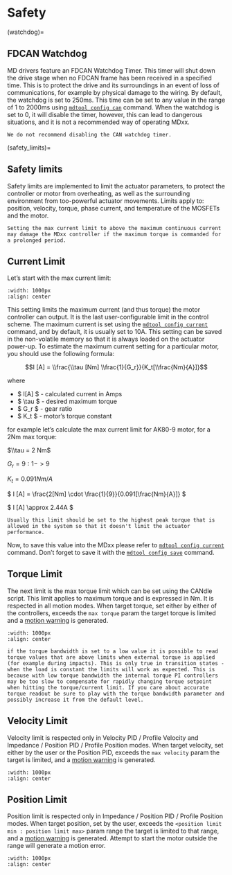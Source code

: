 # Safety

(watchdog)=

## FDCAN Watchdog

MD drivers feature an FDCAN Watchdog Timer. This timer will shut down the drive stage when no FDCAN
frame has been received in a specified time. This is to protect the drive and its surroundings in an
event of loss of communications, for example by physical damage to the wiring. By default, the
watchdog is set to 250ms. This time can be set to any value in the range of 1 to 2000ms using
[`mdtool config can`](mdtool_config_can) command. When the watchdog is set to 0, it will disable the
timer, however, this can lead to dangerous situations, and it is not a recommended way of operating
MDxx.

```{warning}
We do not recommend disabling the CAN watchdog timer.
```

(safety_limits)=

## Safety limits

Safety limits are implemented to limit the actuator parameters, to protect the controller or motor
from overheating, as well as the surrounding environment from too-powerful actuator movements.
Limits apply to: position, velocity, torque, phase current, and temperature of the MOSFETs and the
motor.

```{warning}
Setting the max current limit to above the maximum continuous current may damage the MDxx controller if the maximum torque is commanded for a prolonged period.
```

## Current Limit

Let’s start with the max current limit:

```{figure} ./images/current_limit.png
:width: 1000px
:align: center
```

This setting limits the maximum current (and thus torque) the motor controller can output. It is the
last user-configurable limit in the control scheme. The maximum current is set using the
[`mdtool config current`](mdtool_config_current) command, and by default, it is usually set to 10A.
This setting can be saved in the non-volatile memory so that it is always loaded on the actuator
power-up. To estimate the maximum current setting for a particular motor, you should use the
following formula:

$$I [A] = \\frac{\\tau [Nm] \\frac{1}{G_r}}{K_t[\\frac{Nm}{A}]}$$

where

- $ I[A] $ - calculated current in Amps
- $ \\tau $ - desired maximum torque
- $ G_r $ - gear ratio
- $ K_t $ - motor’s torque constant

for example let’s calculate the max current limit for AK80-9 motor, for a 2Nm max torque:

$\\tau = 2 Nm$

$G_r = 9:1 -> 9$

$K_t = 0.091 Nm/A$

$ I [A] = \\frac{2[Nm] \\cdot \\frac{1}{9}}{0.091[\\frac{Nm}{A}]} $

$ I [A] \\approx 2.44A $

```{note}
Usually this limit should be set to the highest peak torque that is allowed in the system so that it doesn't limit the actuator performance.
```

Now, to save this value into the MDxx please refer to
[`mdtool config current`](mdtool_config_current) command. Don’t forget to save it with the
[`mdtool config save`](mdtool_config_save) command.

## Torque Limit

The next limit is the max torque limit which can be set using the CANdle script. This limit applies
to maximum torque and is expressed in Nm. It is respected in all motion modes. When target torque,
set either by either of the controllers, exceeds the `max torque` param the target torque is limited
and a [motion warning](motion_status) is generated.

```{figure} ./images/torque_limit.png
:width: 1000px
:align: center
```

```{note}
if the torque bandwidth is set to a low value it is possible to read torque values that are above limits when external torque is applied (for example during impacts). This is only true in transition states - when the load is constant the limits will work as expected. This is because with low torque bandwidth the internal torque PI controllers may be too slow to compensate for rapidly changing torque setpoint when hitting the torque/current limit. If you care about accurate torque readout be sure to play with the torque bandwidth parameter and possibly increase it from the default level.
```

## Velocity Limit

Velocity limit is respected only in Velocity PID / Profile Velocity and Impedance / Position PID /
Profile Position modes. When target velocity, set either by the user or the Position PID, exceeds
the `max velocity` param the target is limited, and a [motion warning](motion_status) is generated.

```{figure} ./images/velocity_limit.png
:width: 1000px
:align: center
```

## Position Limit

Position limit is respected only in Impedance / Position PID / Profile Position modes. When target
position, set by the user, exceeds the `<position limit min : position limit max>` param range the
target is limited to that range, and a [motion warning](motion_status) is generated. Attempt to
start the motor outside the range will generate a motion error.

```{figure} ./images/position_limit.png
:width: 1000px
:align: center
```
